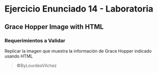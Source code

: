 # Ejercicio Enunciado 14 - Laboratoria

## Grace Hopper Image with HTML 

### Requerimientos a Validar
Replicar la imagen que muestra la información de Grace Hopper indicado usando HTML

> ©ByLourdesVílchez